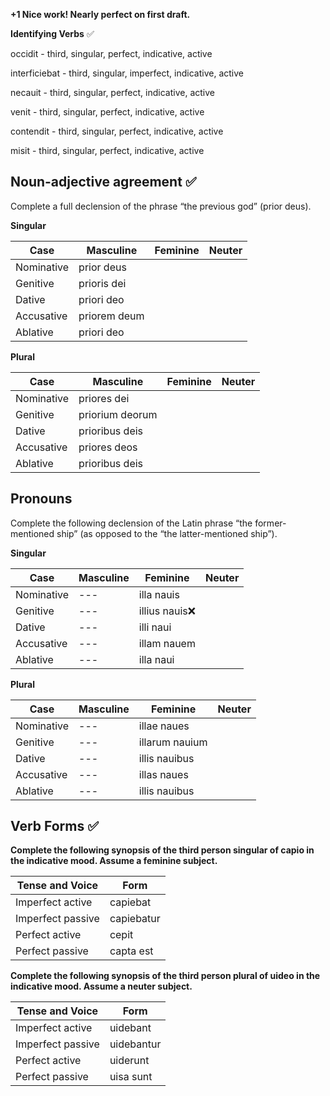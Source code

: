 **+1 Nice work!  Nearly perfect on first draft.**

**Identifying Verbs** ✅

occidit - third, singular, perfect, indicative, active

interficiebat - third, singular, imperfect, indicative, active

necauit - third, singular, perfect, indicative, active

venit - third, singular, perfect, indicative, active

contendit - third, singular, perfect, indicative, active

misit - third, singular, perfect, indicative, active

Noun-adjective agreement ✅
---

Complete a full declension of the phrase “the previous god” (prior deus).

**Singular**

Case|Masculine|Feminine|Neuter|
----|---------|--------|------|
Nominative|prior deus|
Genitive	|prioris dei|    
Dative	 	|priori deo|
Accusative|priorem deum|
Ablative	|priori deo|

**Plural**

Case|Masculine|Feminine|Neuter|
----|---------|--------|------|
Nominative|priores dei|
Genitive	|priorium deorum|
Dative	 	|prioribus deis|
Accusative|priores deos|
Ablative	|prioribus deis|

Pronouns
---
Complete the following declension of the Latin phrase “the former-mentioned ship” (as opposed to the “the latter-mentioned ship”).

**Singular**

Case|Masculine|Feminine|Neuter|
----|---------|--------|------|
Nominative|---|illa nauis|
Genitive	|---|illius nauis❌|
Dative	 	|---|illi naui|
Accusative|---|illam nauem|
Ablative	|---|illa naui|

**Plural**

Case|Masculine|Feminine|Neuter|
----|---------|--------|------|
Nominative|---|illae naues|
Genitive	|---|illarum nauium|
Dative	 	|---|illis nauibus|
Accusative|---|illas naues|
Ablative	|---|illis nauibus|

Verb Forms ✅
---
**Complete the following synopsis of the third person singular of capio in the indicative mood. Assume a feminine subject.**

Tense and Voice|Form|
---------------|----|
Imperfect active|capiebat|
Imperfect passive|capiebatur|
Perfect active|cepit|
Perfect passive|capta est|

**Complete the following synopsis of the third person plural of uideo in the indicative mood. Assume a neuter subject.**

Tense and Voice|Form|
---------------|----|
Imperfect active|uidebant|
Imperfect passive|uidebantur|
Perfect active|uiderunt|
Perfect passive|uisa sunt|
